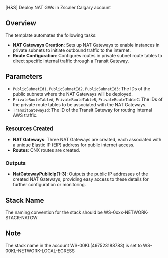 [H&S] Deploy NAT GWs in Zscaler Calgary account

## Overview

The template automates the following tasks:

- **NAT Gateways Creation**: Sets up NAT Gateways to enable instances in private subnets to initiate outbound traffic to the internet.
- **Route Configuration**: Configures routes in private subnet route tables to direct specific internal traffic through a Transit Gateway.

## Parameters

- `PublicSubnetId1`, `PublicSubnetId2`, `PublicSubnetId3`: The IDs of the public subnets where the NAT Gateways will be deployed.
- `PrivateRouteTableA`, `PrivateRouteTableB`, `PrivateRouteTableC`: The IDs of the private route tables to be associated with the NAT Gateways.
- `TransitGatewayId`: The ID of the Transit Gateway for routing internal AWS traffic.

### Resources Created

- **NAT Gateways**: Three NAT Gateways are created, each associated with a unique Elastic IP (EIP) address for public internet access.
- **Routes**: CNX routes are created.

### Outputs

- **NatGatewayPublicIp[1-3]**: Outputs the public IP addresses of the created NAT Gateways, providing easy access to these details for further configuration or monitoring.

## Stack Name

The naming convention for the stack should be WS-0xxx-NETWORK-STACK-NATGW

## Note

The stack name in the account WS-00KL(497523188783) is set to WS-00KL-NETWORK-LOCAL-EGRESS